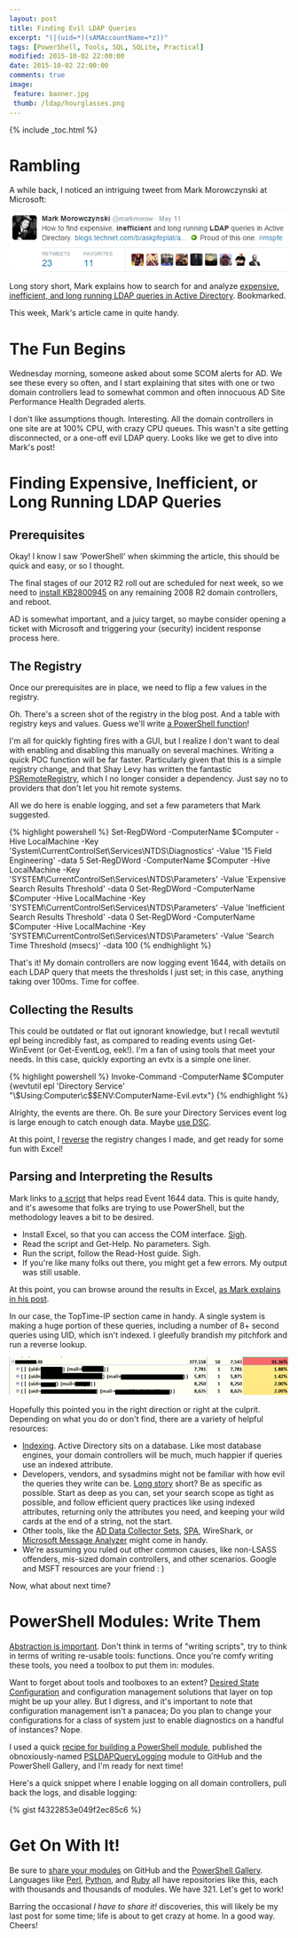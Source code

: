 ```yaml
---
layout: post
title: Finding Evil LDAP Queries
excerpt: "(|(uid=*)(sAMAccountName=*z))"
tags: [PowerShell, Tools, SQL, SQLite, Practical]
modified: 2015-10-02 22:00:00
date: 2015-10-02 22:00:00
comments: true
image:
 feature: banner.jpg
 thumb: /ldap/hourglasses.png
---
```

{% include _toc.html %}

# Rambling

A while back, I noticed an intriguing tweet from Mark Morowczynski at Microsoft:

![tweet](/images/ldap/tweet.png)

Long story short, Mark explains how to search for and analyze [expensive, inefficient, and long running LDAP queries in Active Directory](http://blogs.technet.com/b/askpfeplat/archive/2015/05/11/how-to-find-expensive-inefficient-and-long-running-ldap-queries-in-active-directory.aspx). Bookmarked.

This week, Mark's article came in quite handy.

# The Fun Begins

Wednesday morning, someone asked about some SCOM alerts for AD. We see these every so often, and I start explaining that sites with one or two domain controllers lead to somewhat common and often innocuous AD Site Performance Health Degraded alerts.

I don't like assumptions though. Interesting. All the domain controllers in one site are at 100% CPU, with crazy CPU queues. This wasn't a site getting disconnected, or a one-off evil LDAP query. Looks like we get to dive into Mark's post!

# Finding Expensive, Inefficient, or Long Running LDAP Queries

## Prerequisites

Okay! I know I saw 'PowerShell' when skimming the article, this should be quick and easy, or so I thought.

The final stages of our 2012 R2 roll out are scheduled for next week, so we need to [install KB2800945](https://support.microsoft.com/en-us/kb/2800945/en-us) on any remaining 2008 R2 domain controllers, and reboot.

AD is somewhat important, and a juicy target, so maybe consider opening a ticket with Microsoft and triggering your (security) incident response process here.

## The Registry

Once our prerequisites are in place, we need to flip a few values in the registry.

Oh. There's a screen shot of the registry in the blog post. And a table with registry keys and values. Guess we'll write [a PowerShell function](https://github.com/RamblingCookieMonster/PSLDAPQueryLogging/blob/master/PSLDAPQueryLogging/Public/Enable-LDAPQueryLogging.ps1)!

I'm all for quickly fighting fires with a GUI, but I realize I don't want to deal with enabling and disabling this manually on several machines. Writing a quick POC function will be far faster. Particularly given that this is a simple registry change, and that Shay Levy has written the fantastic [PSRemoteRegistry](https://psremoteregistry.codeplex.com/), which I no longer consider a dependency. Just say no to providers that don't let you hit remote systems.

All we do here is enable logging, and set a few parameters that Mark suggested.

{% highlight powershell %}
Set-RegDWord -ComputerName $Computer -Hive LocalMachine -Key 'System\CurrentControlSet\Services\NTDS\Diagnostics' -Value '15 Field Engineering' -data 5
Set-RegDWord -ComputerName $Computer -Hive LocalMachine -Key 'SYSTEM\CurrentControlSet\Services\NTDS\Parameters' -Value 'Expensive Search Results Threshold' -data 0
Set-RegDWord -ComputerName $Computer -Hive LocalMachine -Key 'SYSTEM\CurrentControlSet\Services\NTDS\Parameters' -Value 'Inefficient Search Results Threshold' -data 0
Set-RegDWord -ComputerName $Computer -Hive LocalMachine -Key 'SYSTEM\CurrentControlSet\Services\NTDS\Parameters' -Value 'Search Time Threshold (msecs)' -data 100
{% endhighlight %}

That's it! My domain controllers are now logging event 1644, with details on each LDAP query that meets the thresholds I just set; in this case, anything taking over 100ms. Time for coffee.

## Collecting the Results

This could be outdated or flat out ignorant knowledge, but I recall wevtutil epl being incredibly fast, as compared to reading events using Get-WinEvent (or Get-EventLog, eek!). I'm a fan of using tools that meet your needs. In this case, quickly exporting an evtx is a simple one liner.

{% highlight powershell %}
Invoke-Command -ComputerName $Computer {wevtutil epl 'Directory Service' "\\$Using:Computer\c$\$ENV:ComputerName-Evil.evtx"}
{% endhighlight %}

Alrighty, the events are there. Oh. Be sure your Directory Services event log is large enough to catch enough data. Maybe [use DSC](https://github.com/PowerShell/xWinEventLog).

At this point, I [reverse](https://github.com/RamblingCookieMonster/PSLDAPQueryLogging/blob/master/PSLDAPQueryLogging/Public/Disable-LDAPQueryLogging.ps1) the registry changes I made, and get ready for some fun with Excel!

## Parsing and Interpreting the Results

Mark links to [a script](https://gallery.technet.microsoft.com/scriptcenter/Event-1644-reader-Export-45205268) that helps read Event 1644 data. This is quite handy, and it's awesome that folks are trying to use PowerShell, but the methodology leaves a bit to be desired.

* Install Excel, so that you can access the COM interface. [Sigh](http://ramblingcookiemonster.github.io/PSExcel-Intro/).
* Read the script and Get-Help. No parameters. Sigh.
* Run the script, follow the Read-Host guide. Sigh.
* If you're like many folks out there, you might get a few errors. My output was still usable.

At this point, you can browse around the results in Excel, [ as Mark explains in his post](http://blogs.technet.com/b/askpfeplat/archive/2015/05/11/how-to-find-expensive-inefficient-and-long-running-ldap-queries-in-active-directory.aspx#Analyzing).

In our case, the TopTime-IP section came in handy. A single system is making a huge portion of these queries, including a number of 8+ second queries using UID, which isn't indexed. I gleefully brandish my pitchfork and run a reverse lookup.

![Wat](/images/ldap/wat.png)

Hopefully this pointed you in the right direction or right at the culprit. Depending on what you do or don't find, there are a variety of helpful resources:

* [Indexing](http://blogs.technet.com/b/askpfeplat/archive/2012/11/11/mcm-active-directory-indexing-for-the-masses.aspx). Active Directory sits on a database. Like most database engines, your domain controllers will be much, much happier if queries use an indexed attribute.
* Developers, vendors, and sysadmins might not be familiar with how evil the queries they write can be. [Long story](https://msdn.microsoft.com/en-us/library/ms808539.aspx) short? Be as specific as possible. Start as deep as you can, set your search scope as tight as possible, and follow efficient query practices like using indexed attributes, returning only the attributes you need, and keeping your wild cards at the end of a string, not the start.
* Other tools, like the [AD Data Collector Sets](http://blogs.technet.com/b/askds/archive/2010/06/08/son-of-spa-ad-data-collector-sets-in-win2008-and-beyond.aspx), [SPA](http://blogs.technet.com/b/yongrhee/archive/2014/02/01/tool-server-performance-advisor-spa-v3-1-to-troubleshoot-high-cpu-in-lsass-in-ad-domain-controllers.aspx), WireShark, or [Microsoft Message Analyzer](https://technet.microsoft.com/en-us/library/jj714801.aspx) might come in handy.
* We're assuming you ruled out other common causes, like non-LSASS offenders, mis-sized domain controllers, and other scenarios. Google and MSFT resources are your friend : )

Now, what about next time?

# PowerShell Modules: Write Them

[Abstraction is important](http://powershell.org/wp/2015/08/16/abstraction-and-configuration-data/). Don't think in terms of "writing scripts", try to think in terms of writing re-usable tools: functions. Once you're comfy writing these tools, you need a toolbox to put them in: modules.

Want to forget about tools and toolboxes to an extent? [Desired State Configuration](https://channel9.msdn.com/Series/Getting-Started-with-PowerShell-Desired-State-Configuration-DSC) and configuration management solutions that layer on top might be up your alley. But I digress, and it's important to note that configuration management isn't a panacea; Do you plan to change your configurations for a class of system just to enable diagnostics on a handful of instances? Nope.

I used a quick [recipe for building a PowerShell module](http://ramblingcookiemonster.github.io/Building-A-PowerShell-Module/), published the obnoxiously-named [PSLDAPQueryLogging](https://github.com/RamblingCookieMonster/PSLDAPQueryLogging) module to GitHub and the PowerShell Gallery, and I'm ready for next time!

Here's a quick snippet where I enable logging on all domain controllers, pull back the logs, and disable logging:

{% gist f4322853e049f2ec85c6 %}

# Get On With It!

Be sure to [share your modules](http://powershell.org/wp/2015/09/06/writing-and-publishing-powershell-modules/) on GitHub and the [PowerShell Gallery](https://www.powershellgallery.com/pages/GettingStarted). Languages like [Perl](https://www.perl.org/about/whitepapers/perl-cpan.html), [Python](https://pypi.python.org/pypi), and [Ruby](https://rubygems.org/) all have repositories like this, each with thousands and thousands of modules. We  have 321. Let's get to work!

Barring the occasional *I have to share it!* discoveries, this will likely be my last post for some time; life is about to get crazy at home. In a good way. Cheers!